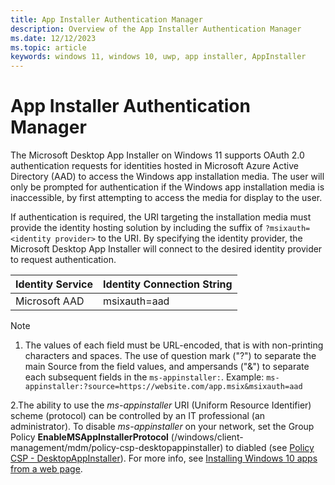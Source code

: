 ```yaml
---
title: App Installer Authentication Manager
description: Overview of the App Installer Authentication Manager
ms.date: 12/12/2023
ms.topic: article
keywords: windows 11, windows 10, uwp, app installer, AppInstaller
---
```


# App Installer Authentication Manager

The Microsoft Desktop App Installer on Windows 11 supports OAuth 2.0 authentication requests for identities hosted in Microsoft Azure Active Directory (AAD) to access the Windows app installation media. The user will only be prompted for authentication if the Windows app installation media is inaccessible, by first attempting to access the media for display to the user. 

If authentication is required, the URI targeting the installation media must provide the identity hosting solution by including the suffix of `?msixauth=<identity provider>` to the URI. By specifying the identity provider, the Microsoft Desktop App Installer will connect to the desired identity provider to request authentication.

| Identity Service  | Identity Connection String  |
|-------------------|-----------------------------|
| Microsoft AAD     | msixauth=aad                |

> [!Note]
> 1.  The values of each field must be URL-encoded, that is with non-printing characters and spaces. The use of question mark ("?") to separate the main Source from the field values, and ampersands ("&") to separate each subsequent fields in the `ms-appinstaller:`.
>     Example: `ms-appinstaller:?source=https://website.com/app.msix&msixauth=aad`
> 
> 2.The ability to use the *ms-appinstaller* URI (Uniform Resource Identifier) scheme (protocol) can be controlled by an IT professional (an administrator). To disable *ms-appinstaller* on your network, set the Group Policy **EnableMSAppInstallerProtocol** (/windows/client-management/mdm/policy-csp-desktopappinstaller) to diabled (see [Policy CSP - DesktopAppInstaller](/windows/client-management/mdm/policy-csp-desktopappinstaller#enablemsappinstallerprotocol)). For more info, see [Installing Windows 10 apps from a web page](/windows/msix/app-installer/installing-windows10-apps-web).
